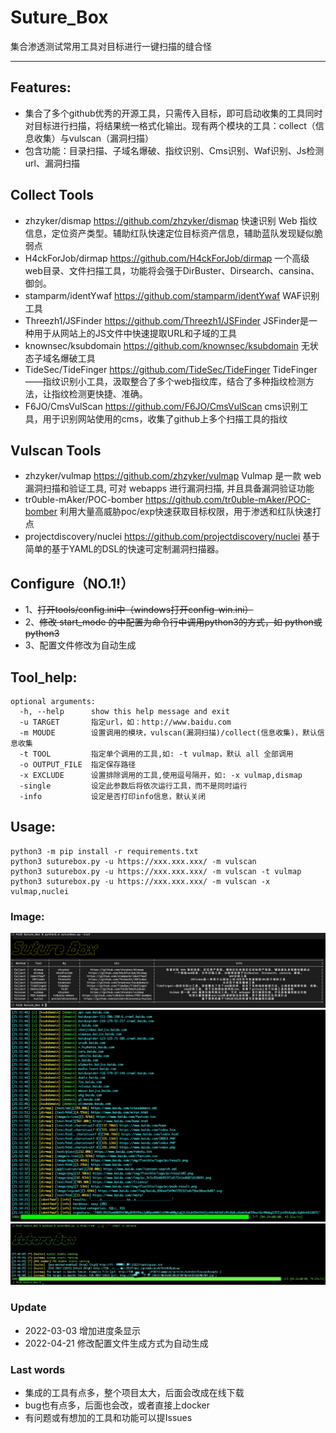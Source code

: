 # Suture_Box
集合渗透测试常用工具对目标进行一键扫描的缝合怪

***

## Features:
* 集合了多个github优秀的开源工具，只需传入目标，即可启动收集的工具同时对目标进行扫描，将结果统一格式化输出。现有两个模块的工具：collect（信息收集）与vulscan（漏洞扫描）
* 包含功能：目录扫描、子域名爆破、指纹识别、Cms识别、Waf识别、Js检测url、漏洞扫描

## Collect Tools
* zhzyker/dismap https://github.com/zhzyker/dismap   快速识别 Web 指纹信息，定位资产类型。辅助红队快速定位目标资产信息，辅助蓝队发现疑似脆弱点
* H4ckForJob/dirmap https://github.com/H4ckForJob/dirmap 一个高级web目录、文件扫描工具，功能将会强于DirBuster、Dirsearch、cansina、御剑。
* stamparm/identYwaf https://github.com/stamparm/identYwaf WAF识别工具
* Threezh1/JSFinder https://github.com/Threezh1/JSFinder JSFinder是一种用于从网站上的JS文件中快速提取URL和子域的工具
* knownsec/ksubdomain https://github.com/knownsec/ksubdomain 无状态子域名爆破工具
* TideSec/TideFinger https://github.com/TideSec/TideFinger TideFinger——指纹识别小工具，汲取整合了多个web指纹库，结合了多种指纹检测方法，让指纹检测更快捷、准确。
* F6JO/CmsVulScan https://github.com/F6JO/CmsVulScan cms识别工具，用于识别网站使用的cms，收集了github上多个扫描工具的指纹

## Vulscan Tools
* zhzyker/vulmap  https://github.com/zhzyker/vulmap Vulmap 是一款 web 漏洞扫描和验证工具, 可对 webapps 进行漏洞扫描, 并且具备漏洞验证功能
* tr0uble-mAker/POC-bomber https://github.com/tr0uble-mAker/POC-bomber 利用大量高威胁poc/exp快速获取目标权限，用于渗透和红队快速打点
* projectdiscovery/nuclei https://github.com/projectdiscovery/nuclei 基于简单的基于YAML的DSL的快速可定制漏洞扫描器。

## Configure（NO.1!）
* 1、~~打开tools/config.ini中（windows打开config-win.ini）~~
* 2、~~修改 start_mode 的中配置为命令行中调用python3的方式，如 python或python3~~
* 3、配置文件修改为自动生成


## Tool_help:
```
optional arguments:
  -h, --help      show this help message and exit
  -u TARGET       指定url，如：http://www.baidu.com
  -m MOUDE        设置调用的模块，vulscan(漏洞扫描)/collect(信息收集)，默认信息收集
  -t TOOL         指定单个调用的工具,如: -t vulmap，默认 all 全部调用
  -o OUTPUT_FILE  指定保存路径
  -x EXCLUDE      设置排除调用的工具,使用逗号隔开，如: -x vulmap,dismap
  -single         设定此参数后将依次运行工具，而不是同时运行
  -info           设定是否打印info信息，默认关闭
```


## Usage:
```
python3 -m pip install -r requirements.txt
python3 suturebox.py -u https://xxx.xxx.xxx/ -m vulscan
python3 suturebox.py -u https://xxx.xxx.xxx/ -m vulscan -t vulmap
python3 suturebox.py -u https://xxx.xxx.xxx/ -m vulscan -x vulmap,nuclei
```

### Image:
<img src="./imager/list.png"/>
<img src="./imager/collect.png"/>
<img src="./imager/vulscan.png"/>

### Update
* 2022-03-03 增加进度条显示
* 2022-04-21 修改配置文件生成方式为自动生成
### Last words
* 集成的工具有点多，整个项目太大，后面会改成在线下载
* bug也有点多，后面也会改，或者直接上docker
* 有问题或有想加的工具和功能可以提Issues